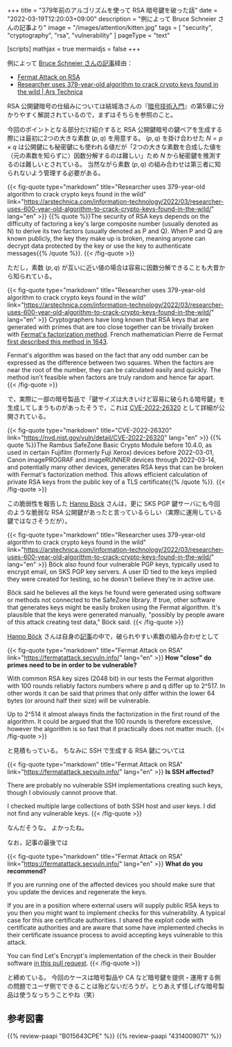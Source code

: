 +++
title = "379年前のアルゴリズムを使って RSA 暗号鍵を破った話"
date =  "2022-03-19T12:20:03+09:00"
description = "例によって Bruce Schneier さんの記事より"
image = "/images/attention/kitten.jpg"
tags = [ "security", "cryptography", "rsa", "vulnerability" ]
pageType = "text"

[scripts]
  mathjax = true
  mermaidjs = false
+++

例によって [Bruce Schneier さんの記事](https://www.schneier.com/blog/archives/2022/03/breaking-rsa-through-insufficiently-random-primes.html "Breaking RSA through Insufficiently Random Primes - Schneier on Security")経由：

- [Fermat Attack on RSA](https://fermatattack.secvuln.info/)
- [Researcher uses 379-year-old algorithm to crack crypto keys found in the wild | Ars Technica](https://arstechnica.com/information-technology/2022/03/researcher-uses-600-year-old-algorithm-to-crack-crypto-keys-found-in-the-wild/)

RSA 公開鍵暗号の仕組みについては結城浩さんの『[暗号技術入門](https://www.amazon.co.jp/dp/B015643CPE?tag=baldandersinf-22&linkCode=ogi&th=1&psc=1 "暗号技術入門 第3版　秘密の国のアリス")』の第5章に分かりやすく解説されているので，まずはそちらを参照のこと。

今回のポイントとなる部分だけ紹介すると RSA 公開鍵暗号の鍵ペアを生成する際には最初に2つの大きな素数 $(p,q)$ を用意する。
$(p,q)$ を掛け合わせた $N=p \times q$ は公開鍵にも秘密鍵にも使われる値だが「2つの大きな素数を合成した値を（元の素数を知らずに）因数分解するのは難しい」ため $N$ から秘密鍵を推測するのは難しいとされている。
当然ながら素数 $(p,q)$ の組み合わせは第三者に知られないよう管理する必要がある。

{{< fig-quote type="markdown" title="Researcher uses 379-year-old algorithm to crack crypto keys found in the wild" link="https://arstechnica.com/information-technology/2022/03/researcher-uses-600-year-old-algorithm-to-crack-crypto-keys-found-in-the-wild/" lang="en" >}}
{{% quote %}}The security of RSA keys depends on the difficulty of factoring a key's large composite number (usually denoted as N) to derive its two factors (usually denoted as P and Q). When P and Q are known publicly, the key they make up is broken, meaning anyone can decrypt data protected by the key or use the key to authenticate messages{{% /quote %}}.
{{< /fig-quote >}}

ただし，素数 $(p,q)$ が互いに近い値の場合は容易に因数分解できることも大昔から知られている。

{{< fig-quote type="markdown" title="Researcher uses 379-year-old algorithm to crack crypto keys found in the wild" link="https://arstechnica.com/information-technology/2022/03/researcher-uses-600-year-old-algorithm-to-crack-crypto-keys-found-in-the-wild/" lang="en" >}}
Cryptographers have long known that RSA keys that are generated with primes that are too close together can be trivially broken with [Fermat's factorization method](https://en.wikipedia.org/wiki/Fermat%27s_factorization_method). French mathematician Pierre de Fermat [first described this method in 1643](https://madhavamathcompetition.com/tag/fermats-factorization-method/).

Fermat's algorithm was based on the fact that any odd number can be expressed as the difference between two squares. When the factors are near the root of the number, they can be calculated easily and quickly. The method isn't feasible when factors are truly random and hence far apart.
{{< /fig-quote >}}

で，実際に一部の暗号製品で「鍵サイズは大きいけど容易に破られる暗号鍵」を生成してしまうものがあったそうで，これは [CVE-2022-26320] として詳細が公開されている。

{{< fig-quote type="markdown" title="CVE-2022-26320" link="https://nvd.nist.gov/vuln/detail/CVE-2022-26320" lang="en" >}}
{{% quote %}}The Rambus SafeZone Basic Crypto Module before 10.4.0, as used in certain Fujifilm (formerly Fuji Xerox) devices before 2022-03-01, Canon imagePROGRAF and imageRUNNER devices through 2022-03-14, and potentially many other devices, generates RSA keys that can be broken with Fermat's factorization method. This allows efficient calculation of private RSA keys from the public key of a TLS certificate{{% /quote %}}.
{{< /fig-quote >}}

この脆弱性を報告した [Hanno Böck](https://hboeck.de/) さんは，更に SKS PGP 鍵サーバにも今回のような脆弱な RSA 公開鍵があったと言っているらしい（実際に運用している鍵ではなさそうだが）。

{{< fig-quote type="markdown" title="Researcher uses 379-year-old algorithm to crack crypto keys found in the wild" link="https://arstechnica.com/information-technology/2022/03/researcher-uses-600-year-old-algorithm-to-crack-crypto-keys-found-in-the-wild/" lang="en" >}}
Böck also found four vulnerable PGP keys, typically used to encrypt email, on SKS PGP key servers. A user ID tied to the keys implied they were created for testing, so he doesn't believe they're in active use.

Böck said he believes all the keys he found were generated using software or methods not connected to the SafeZone library. If true, other software that generates keys might be easily broken using the Fermat algorithm. It's plausible that the keys were generated manually, "possibly by people aware of this attack creating test data," Böck said.
{{< /fig-quote >}}

[Hanno Böck](https://hboeck.de/) さんは自身の[記事](https://fermatattack.secvuln.info/ "Fermat Attack on RSA")の中で，破られやすい素数の組み合わせとして

{{< fig-quote type="markdown" title="Fermat Attack on RSA" link="https://fermatattack.secvuln.info/" lang="en" >}}
**How "close" do primes need to be in order to be vulnerable?**

With common RSA key sizes (2048 bit) in our tests the Fermat algorithm with 100 rounds reliably factors numbers where p and q differ up to 2^517. In other words it can be said that primes that only differ within the lower 64 bytes (or around half their size) will be vulnerable.

Up to 2^514 it almost always finds the factorization in the first round of the algorithm. It could be argued that the 100 rounds is therefore excessive, however the algorithm is so fast that it practically does not matter much.
{{< /fig-quote >}}

と見積もっている。
ちなみに SSH で生成する RSA 鍵については

{{< fig-quote type="markdown" title="Fermat Attack on RSA" link="https://fermatattack.secvuln.info/" lang="en" >}}
**Is SSH affected?**

There are probably no vulnerable SSH implementations creating such keys, though I obviously cannot proove that.

I checked multiple large collections of both SSH host and user keys. I did not find any vulnerable keys.
{{< /fig-quote >}}

なんだそうな。
よかったね。

なお，記事の最後では

{{< fig-quote type="markdown" title="Fermat Attack on RSA" link="https://fermatattack.secvuln.info/" lang="en" >}}
**What do you recommend?**

If you are running one of the affected devices you should make sure that you update the devices and regenerate the keys.

If you are in a position where external users will supply public RSA keys to you then you might want to implement checks for this vulnerability. A typical case for this are certificate authorities. I shared the exploit code with certificate authorities and are aware that some have implemented checks in their certificate issuance process to avoid accepting keys vulnerable to this attack.

You can find Let's Encrypt's implementation of the check in their Boulder software [in this pull request](https://github.com/letsencrypt/boulder/pull/5853).
{{< /fig-quote >}}

と締めている。
今回のケースは暗号製品や CA など暗号鍵を提供・運用する側の問題でユーザ側でできることは殆どないだろうが，とりあえず怪しげな暗号製品は使うなっちうことやね（笑）

[CVE-2022-26320]: https://nvd.nist.gov/vuln/detail/CVE-2022-26320

## 参考図書

{{% review-paapi "B015643CPE" %}} <!-- 暗号技術入門 第3版 -->
{{% review-paapi "4314009071" %}} <!-- 暗号化 プライバシーを救った反乱者たち -->
<!-- eof -->
